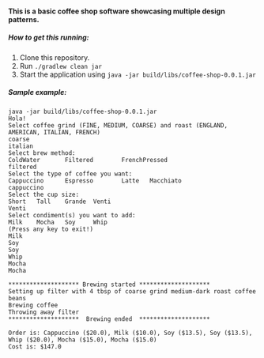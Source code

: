 #### This is a basic coffee shop software showcasing multiple design patterns.

##### How to get this running:
1. Clone this repository.
2. Run `./gradlew clean jar`
3. Start the application using `java -jar build/libs/coffee-shop-0.0.1.jar`

##### Sample example:
    java -jar build/libs/coffee-shop-0.0.1.jar  
    Hola!  
    Select coffee grind (FINE, MEDIUM, COARSE) and roast (ENGLAND, AMERICAN, ITALIAN, FRENCH)  
    coarse  
    italian  
    Select brew method:  
    ColdWater       Filtered        FrenchPressed  
    filtered  
    Select the type of coffee you want:  
    Cappuccino      Espresso        Latte   Macchiato  
    cappuccino  
    Select the cup size:  
    Short   Tall    Grande  Venti  
    Venti  
    Select condiment(s) you want to add:  
    Milk    Mocha   Soy     Whip  
    (Press any key to exit!)  
    Milk  
    Soy  
    Soy  
    Whip  
    Mocha  
    Mocha  

    ******************** Brewing started ********************  
    Setting up filter with 4 tbsp of coarse grind medium-dark roast coffee beans  
    Brewing coffee  
    Throwing away filter  
    ********************  Brewing ended  ********************  

    Order is: Cappuccino ($20.0), Milk ($10.0), Soy ($13.5), Soy ($13.5), Whip ($20.0), Mocha ($15.0), Mocha ($15.0)  
    Cost is: $147.0  
